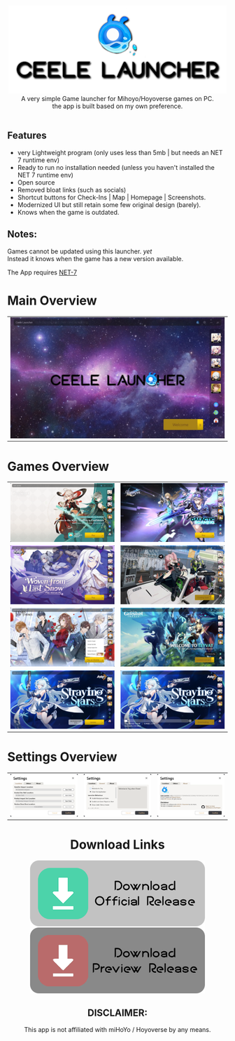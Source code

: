 <div align="center">
<img src="readme/CeeleLauncher.png" height="200"><br>
A very simple Game launcher for Mihoyo/Hoyoverse games on PC.<br>
the app is built based on my own preference.
</div>
<br>

## Features
- very Lightweight program (only uses less than 5mb | but needs an NET 7 runtime env)
- Ready to run no installation needed (unless you haven't installed the NET 7 runtime env)
- Open source
- Removed bloat links (such as socials)
- Shortcut buttons for Check-Ins | Map | Homepage | Screenshots.
- Modernized UI but still retain some few original design (barely).
- Knows when the game is outdated.

## Notes:
Games cannot be updated using this launcher. *yet*<br>
Instead it knows when the game has a new version available.

The App requires [NET-7](https://download.visualstudio.microsoft.com/download/pr/4b99bbc8-917a-417c-907b-d408341726a5/78b225344fbb9b80d3da3681e1d20d68/dotnet-runtime-7.0.5-win-x64.exe)

# Main Overview
| |
|-|
|![](readme/MainOverview/main.jpg)|

# Games Overview
| | |
|-|-|
|![](readme/MainOverview/genshin.jpg)|![](readme/MainOverview/StarRail.jpg)|
|![](readme/MainOverview/hi3.jpg)|![](readme/MainOverview/zzz.jpg)|
|![](readme/MainOverview/tot.jpg)|![](readme/MainOverview/missingLocation.jpg)|
|![](readme/MainOverview/update.jpg)|![](readme/MainOverview/downloading.jpg)|

# Settings Overview
 | | | |
|-|-|-|
|![](readme/SettingsOverview/Location.jpg)|![](readme/SettingsOverview/General.jpg)|![](readme/SettingsOverview/About.jpg)|

<div align="center">

# Download Links
[![](readme/Release.png)](https://github.com/IchimakiKasura/CeeleLauncher/releases/latest/download/HoyoLauncher.exe) <br>
[![](readme/Preview.png)](https://github.com/IchimakiKasura/CeeleLauncher/releases/download/v1.8.705.3-previewbuild/CeeleLauncher.exe)

## DISCLAIMER:
This app is not affiliated with miHoYo / Hoyoverse by any means.
</div>